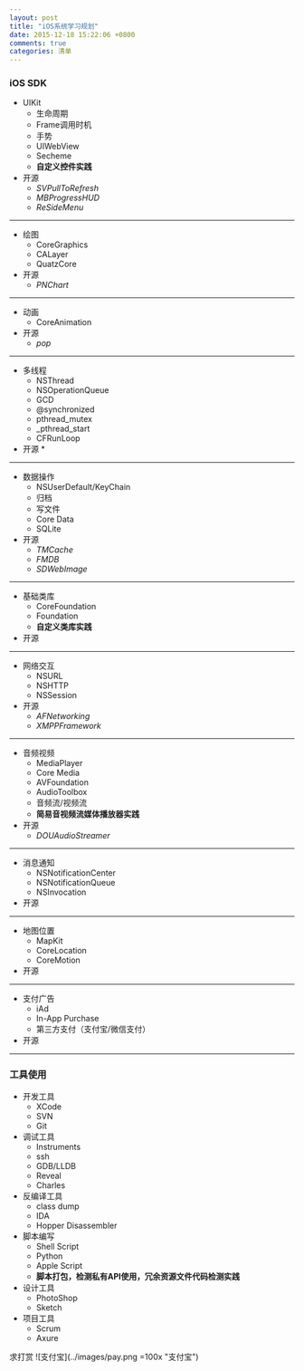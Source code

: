 ```yaml
---
layout: post
title: "iOS系统学习规划"
date: 2015-12-18 15:22:06 +0800
comments: true
categories: 清单
---
```

### iOS SDK

* UIKit
	* 生命周期
	* Frame调用时机
	* 手势
	* UIWebView
	* Secheme
	* **自定义控件实践**	
* 开源
	* *SVPullToRefresh*
	* *MBProgressHUD*
	* *ReSideMenu*
---


* 绘图
	* CoreGraphics
	* CALayer
	* QuatzCore
* 开源
	* *PNChart*
	
---

* 动画
	* CoreAnimation
* 开源
	* *pop*
	
---

* 多线程
	* NSThread
	* NSOperationQueue
	* GCD
	* @synchronized
	* pthread_mutex
	* _pthread_start
	* CFRunLoop
* 开源
	* 
	
---

* 数据操作
	* NSUserDefault/KeyChain
	* 归档
	* 写文件
	* Core Data
	* SQLite
* 开源
	* *TMCache*
	* *FMDB*
	* *SDWebImage*
	
---

* 基础类库
	* CoreFoundation
	* Foundation
	* **自定义类库实践**
* 开源

---

* 网络交互
	* NSURL
	* NSHTTP
	* NSSession
* 开源
	* *AFNetworking*
	* *XMPPFramework*

---

* 音频视频
	* MediaPlayer
	* Core Media
	* AVFoundation
	* AudioToolbox
	* 音频流/视频流
	* **简易音视频流媒体播放器实践**
* 开源
	* *DOUAudioStreamer*
---

* 消息通知
	* NSNotificationCenter
	* NSNotificationQueue
	* NSInvocation
* 开源

---

* 地图位置
	* MapKit
	* CoreLocation
	* CoreMotion
* 开源

---

* 支付广告
	* iAd
	* In-App Purchase
	* 第三方支付（支付宝/微信支付）
* 开源

---


	
### 工具使用

* 开发工具
	* XCode
	* SVN
	* Git
* 调试工具
	* Instruments
	* ssh
	* GDB/LLDB
	* Reveal
	* Charles
* 反编译工具
	* class dump
	* IDA
	* Hopper Disassembler
* 脚本编写
	* Shell Script
	* Python
	* Apple Script
	* **脚本打包，检测私有API使用，冗余资源文件代码检测实践**
* 设计工具
	* PhotoShop
	* Sketch
* 项目工具
	* Scrum
	* Axure

求打赏
![支付宝](../images/pay.png =100x "支付宝")